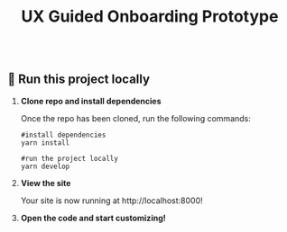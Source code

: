 <h1 align="center">
  UX Guided Onboarding Prototype
</h1>
<br><br>

## 🚀 Run this project locally

1.  **Clone repo and install dependencies**

    Once the repo has been cloned, run the following commands:
    
    ```shell
    #install dependencies
    yarn install
    ```

    ```shell
    #run the project locally
    yarn develop
    ```

2.  **View the site**

    Your site is now running at http://localhost:8000!

3.  **Open the code and start customizing!**

